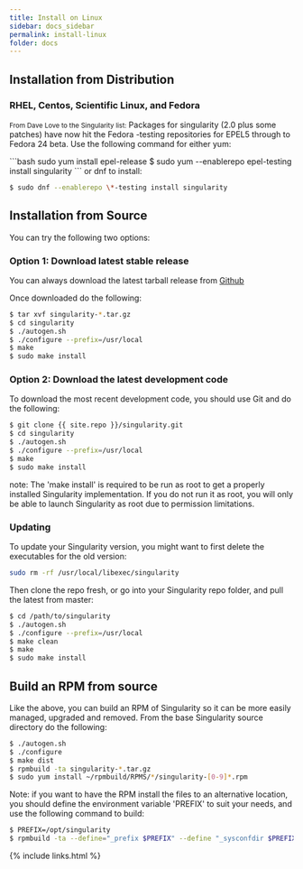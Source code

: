 ```yaml
---
title: Install on Linux
sidebar: docs_sidebar
permalink: install-linux
folder: docs
---
```


## Installation from Distribution

### RHEL, Centos, Scientific Linux, and Fedora
<p><small>From Dave Love to the Singularity list:</small> 
Packages for singularity (2.0 plus some patches) have now hit the Fedora -testing repositories for EPEL5 through to Fedora 24 beta. Use the following command for either yum:
</p>
```bash
sudo yum install epel-release
$ sudo yum --enablerepo epel-testing install singularity
```
or dnf to install:

```bash
$ sudo dnf --enablerepo \*-testing install singularity
```

## Installation from Source

You can try the following two options:

### Option 1: Download latest stable release
You can always download the latest tarball release from <a href="{{ site.repo }}/singularity/releases" target="_blank">Github</a>

Once downloaded do the following:

```bash
$ tar xvf singularity-*.tar.gz
$ cd singularity
$ ./autogen.sh
$ ./configure --prefix=/usr/local
$ make
$ sudo make install
```

### Option 2: Download the latest development code
To download the most recent development code, you should use Git and do the following:

```bash
$ git clone {{ site.repo }}/singularity.git
$ cd singularity
$ ./autogen.sh
$ ./configure --prefix=/usr/local
$ make
$ sudo make install
```

note: The 'make install' is required to be run as root to get a properly installed Singularity implementation. If you do not run it as root, you will only be able to launch Singularity as root due to permission limitations.

### Updating

To update your Singularity version, you might want to first delete the executables for the old version:

```bash
sudo rm -rf /usr/local/libexec/singularity
```
Then clone the repo fresh, or go into your Singularity repo folder, and pull the latest from master:

```bash
$ cd /path/to/singularity
$ ./autogen.sh
$ ./configure --prefix=/usr/local
$ make clean
$ make
$ sudo make install
```

## Build an RPM from source
Like the above, you can build an RPM of Singularity so it can be more easily managed, upgraded and removed. From the base Singularity source directory do the following:

```bash
$ ./autogen.sh
$ ./configure
$ make dist
$ rpmbuild -ta singularity-*.tar.gz
$ sudo yum install ~/rpmbuild/RPMS/*/singularity-[0-9]*.rpm
```

Note: if you want to have the RPM install the files to an alternative location, you should define the environment variable 'PREFIX' to suit your needs, and use the following command to build:

```bash
$ PREFIX=/opt/singularity
$ rpmbuild -ta --define="_prefix $PREFIX" --define "_sysconfdir $PREFIX/etc" --define "_defaultdocdir $PREFIX/share" singularity-*.tar.gz
```

{% include links.html %}
